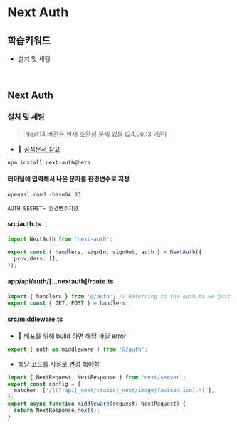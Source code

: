 # Next Auth

## 학습키워드

- 설치 및 세팅

<br/>

## Next Auth

### 설치 및 세팅

> Next14 버전은 현재 호환성 문제 있음 (24.06.13 기준)

- 🔗 [공식문서 참고](https://authjs.dev/)

```shell
npm install next-auth@beta
```

#### 터미널에 입력해서 나온 문자를 환경변수로 지정

```shell
openssl rand -base64 33
```

```
AUTH_SECRET= 환경변수지정
```

#### src/auth.ts

```typescript
import NextAuth from 'next-auth';

export const { handlers, signIn, signOut, auth } = NextAuth({
  providers: [],
});
```

#### app/api/auth/[...nextauth]/route.ts

```typescript
import { handlers } from '@/auth'; // Referring to the auth.ts we just created
export const { GET, POST } = handlers;
```

#### src/middleware.ts

- 🚨 배포를 위해 bulid 하면 해당 파일 error

```typescript
export { auth as middleware } from '@/auth';
```

- 해당 코드를 사용로 변경 해야함

```typescript
import { NextRequest, NextResponse } from 'next/server';
export const config = {
  matcher: ['/((?!api|_next/static|_next/image|favicon.ico).*)'],
};
export async function middleware(request: NextRequest) {
  return NextResponse.next();
}
```
